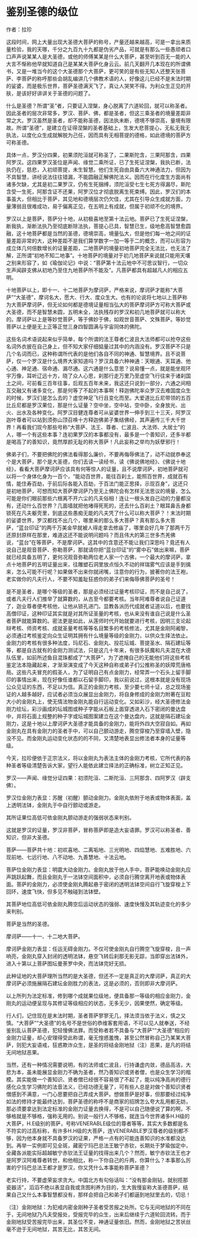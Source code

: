 # 鉴别圣德的级位

作者：拉珍




这段时间，网上大量出现大圣德大菩萨的称号，产量还越来越高，可是一拿出来质量检验，我的天哪，千分之九百九十九都是伪劣产品，可就是有那么一些愚顽者口口声声说某某人是大圣德，或他的师傅某某是什么大菩萨，甚至听到百无一能的人大言不惭称他早就知道自己是某某大菩萨化身云云。前几天翻开几本现在的所谓佛书，又是一堆当今的这个大圣德那个大菩萨，更可笑的是有些无知人还整天张菩萨、李菩萨的称呼那些会胡乱编讲几个佛教术语的人，好像这儿已经不是末法时期的娑婆，而是极乐世界，菩萨圣德满天飞了，真让人哭笑不得。为利众生正见的开肤，是该好好讲讲关于圣德的问题了。


什么是圣德？所谓“圣”者，只要证入涅槃，身心脱离了六道轮回，就可以称圣者。因此圣者的层次非常多，罗汉、菩萨、佛，都是圣者，但这三乘圣者的境量差距非常之大。罗汉虽然是圣者，却不能称圣德，因法执未断，德境不够崇高，量境有限故。所谓“圣德”，是建立在证得涅槃的圣者基础上，生发大悲菩提心，无私无我无执法，以度化众生成就解脱为己任，因而具有无相菩提的德格，如此德境的菩萨方可称圣德。


具体一点，罗汉分四果，初果须陀洹就可称圣了，二果斯陀含，三果阿那含，四果阿罗汉。这四果罗汉圣位是声闻、缘觉二乘所证，已了生死证涅槃，我执已断，法执仍在，慈悲，入初顽菩提，未生智慧。他们生死自由具备六大神通法力，但因为不具智慧，讲经说法往往错漏，不能圆融正解佛陀法义。因而在行化度生方面尚有诸多欠缺，尤其是初二果罗汉，仍有生死捆缚，须陀洹受七生七死方得漏尽，斯陀含受一生死，阿那含证不还果，阿罗汉位才彻底脱离生死束缚。因此，罗汉们的本事虽大，但相比于菩萨，其见地和德境层次仍欠佳，尤其在引导众生成就方面，力量薄弱且很难成功，易于偏离正见，在五明上有成就，但属于初顽不化的境界。


罗汉以上是菩萨，菩萨分十地，从初极喜地至第十法云地。菩萨已了生死证涅槃，断我执，渐断法执乃至彻底断除法执，菩提心已具，智慧已生，级地愈高智慧愈圆融，这十地菩萨都是当然的圣德，德境崇高，境量弘大，但是他们每一地之间的证量差距非常的大，这种差距不是我们算学数字一加一等于二的概念，而可以形容为成立体几何倍数增长的证量差距，二地菩萨的境量初地菩萨完全无法比，也无法了解，正所谓“初地不知二地事”。十地菩萨的境量对于初几地菩萨来说就只能用天壤之别来形容了，如《瑜伽论记》中说：“菩萨第十法云地中不可思议智行，一切众生声闻辟支佛从初地乃至住九地菩萨所不能及”。凡菩萨都具有超越凡人的相应五明。


十地菩萨以上，即十一、十二地菩萨为摩诃萨，严格来说，摩诃萨才能称“大菩萨”“大圣德”，摩诃名大，愿大、行大、度众生大。也有的论说将七地以上菩萨称为大菩萨摩诃萨，但无论如何都是德境证量相当弘大的菩萨摩诃萨方可称大菩萨或大圣德，而不是智慧未圆，五明未全，法执残存的罗汉和初几地菩萨就可以称大的。摩诃萨以上是等妙觉菩萨，等于佛妙于佛，如观世音菩萨、文殊菩萨。等妙觉菩萨以上便是无上正等正觉三身四智圆满与宇宙同体的佛陀。


这些名词术语说起来似乎简单，每个所谓的法王尊者仁波且大法师都可以抢夺这些名词外衣披在自己身上，但不知大家仔细掂量过其中的内涵没有。罗汉菩萨不只是几个名词而已，这种称谓所代表的是他们各自不同的神通、智慧境界。且不说菩萨，仅一个罗汉是什么境界大家知道吗？罗汉具备六种神通：天眼通、天耳通、他心通、神足通、宿命通、漏尽通。这六通是什么意思？说易懂一点，就是能坐观环宇万像，耳听辽远十方，晓了众人心思，刹那行走万里乃至虚空飞行往来于诸刹国土之间，可前看三百年往事，后观五百年未来，我这还只说到一部分，六通之间相互交融又有诸多变化，那是何等了不起的本事啊！释迦佛陀率众罗汉去难国度众生的时候，罗汉们是怎么去的？虚空神足飞行且变化而至。大爱道比丘尼带领的五百比丘尼都是罗汉果位，那是什么证量？空中坐，空中站，空中卧，全身放光、出火、出水及各种变化。阿罗汉目健连尊者可从娑婆世界一伸手到三十三天，阿罗汉迦叶尊者可以站到须弥山顶召唤十方释迦佛弟子集结佛经，其声遍传三千大千世界！再看我们现今那些号称“大菩萨、法王、尊者、仁波且、大法师、大居士”的人，哪一个有这些本事？连初果罗汉的本事都没有，最多是一个善知识，还多半都是喝高了的善知识，竟然厚颜无耻的称大菩萨！凡此妄称之举均为妖孽邪行！


佛弟子们，不要把佛陀的佛法看得那么廉价，不要再侮辱佛法了，动不动就恭奉这个是大菩萨，那个是大圣德，你们去读一读经书，读《佛说佛地经》、《佛说十地经》，看看大菩萨摩诃萨应该具有何等惊人的证量，且不说摩诃萨，初地菩萨就可以将一个身体化身为一百个，“能动百世界，能往百刹土，能照百世界，成就百有情，能住寿百劫，于前后际各能入百劫，于百法门能正思择，示现百身”，这还只是初地菩萨，可想而知大菩萨摩诃萨乃至无上佛陀会有怎样无法思议的境量，怎么可能是你们眼前那些六根离不开六尘的凡夫俗相！连让一根头发自己动的力量都没有，还动什么百世界？几面墙就把他堵得死死的，还去什么百刹土？眼耳鼻舌身都锁死在凡夫躯壳里，到底这些愚痴无能的凡夫凭了什么可以称大菩萨？！末法时期的娑婆世界，罗汉都找不出几个，哪里来的那么多大菩萨？真有那么多大菩萨，“蓝台印证”的两千万美金早就被人得走拿去修庙了，哪里会好几年了那两千万还原封原样在那里，难道这还不能说明问题吗？而且伟大的第三世多杰羌佛说，“蓝台”在等菩萨，不是摩诃萨。这其中的含意还不能让我们深思吗？竟还有人说自己是观音菩萨、弥勒菩萨，那就请你把“蓝台印证”的“雾中石”做出来嘛，菩萨就已经具备五明了，更何况观音弥勒两位老人家一个古佛，一个最大的摩诃萨，拿点十地菩萨的五明证量出来，往雕塑石洞里放点恒久不动的祥瑞雾气应该是手到擒来，怎么可能不行呢？如果做不出来你就闭嘴，注意你的行为，披著你的法王袍，老实做你的凡夫行人，不要不知羞耻狂惑你的弟子们来侮辱佛菩萨的圣号！


是不是圣者，是哪个等级的圣者，那是必须经过证量考核印证，而不是自己说了，或者凡夫行人们推举了就算数的，从古至今都要考核。当年阿难尊者说自己证道了，迦业尊者便考核他，让他从锁孔进门。显教各派历代成就者证道以后，也要找高僧印证，这种印证其实就是对其所证圣量的考核，也从来没有谁自己说是什么圣者菩萨就能算数的。密法更是如此，从莲师时代开始就要进行考核，因明三支论起辩考核、师资考核、成就圣量考核等等名目繁多的考核修法，尤其是金刚阿阇黎，必须通过考核鉴定向众生证明其拥有什么境量等级的金刚力，以供众生择法依止。金刚力的考核有很多种法度，玛尼石、金刚丸、投花坛城、菩提圣水、隔石建坛等等，都是自古就有的金刚力测试法，只是这几十年来，有很多妖魔和凡夫混在大德队伍里，如前所述鱼目混珠都成了“大菩萨”，为了遮掩自己的无能他们将这些考核鉴定法本隐藏起来，才渐渐演变成了今天这种自称或弟子们公推称圣的妖障荒唐格局。这些凡夫冒充的假圣人，为了证明自己有点金刚力，经常弄一个石头上留手脚印的事情出来，现在好像任谁都以石留手脚印，我以前说过，这根本就是没有现场公众见证的东西，不足以为信。真正的金刚力考核，至少要七师十证，总之现场鉴证的人越多越好，应试者必须当众展显出金刚力，将自身修成的金刚力附著在豆粒大小的金刚丸上，使无情法物金刚丸能自行运动变化。又如彩沙，经大圣德修法金刚力绘坛，彩沙画成的坛城图或种子字能从石板上面穿透进入石下密闭的曼达盘中，并将石面上规整的种子字或坛城图案建立在这个曼达盘内，这就是隔石建坛金刚力，这是十地以上摩诃萨大圣德才能具备的金刚力，能将外四大空寂自如。再如金刚丸在具有金刚力的圣者手中，可以自己颤动游走，腾空穿梭乃至穿墙入壁，隐没不见。而金刚丸运动变化状态的的不同，又清楚地表显出修法者本身的证量等级。


今天，拉珍便依于正宗法义，将以金刚丸为表法主体的金刚力考核，它所代表的各种圣者等级清楚告诉大家，望行人能依此建立择法的正确标准，树立正知正见。


罗汉——声闻、缘觉分证四果：初须陀洹、二斯陀洹、三阿那含、四阿罗汉（辟支佛）。


罗汉位金刚力表显：苏醒（初醒）颤动金刚力。金刚丸依附于地表或物体表面，盖上透明法钵，金刚丸于中自行颤动或游走。


其所证果位高低可依金刚丸颤动游走的强弱状态来判别。

这就是罗汉的证量，罗汉非菩萨，冒称菩萨即是造大妄语罪。罗汉可以称圣者、善知识，但非大圣德。

菩萨——菩萨共十地：初欢喜地、二离垢地、三光明地、四焰慧地、五难胜地、六现前地、七远行地、八不动地、九善慧地、十法云地。


菩萨位金刚力表显：明震大动金刚力。金刚丸放于他人手中，菩萨能唤动金刚丸应声跳跃起舞，而且金刚丸于一法钵空间面积中，必须自行腾空离开地表或物体表面。菩萨的金刚力，必须使金刚丸腾起悬于密闭的透明法钵空间自行飞旋穿梭上下回环，速度飞快，但多见不触碰到法钵壁。


其菩萨地位高低可依金刚丸腾空后运动状态的强弱、速度快慢及其轨迹变化的多少来判别。


菩萨是当然的圣德。


摩诃萨——十一、十二地大菩萨。


摩诃萨金刚力表显：任运无碍金刚力。不仅可使金刚丸自行腾空飞旋穿梭，且一声响亮，金刚丸穿入封闭的透明法钵，悬空飞转后刹那无影无踪，当即穿出法钵外，进入十第以上菩萨图坛曼荼罗中央，而法钵完好无损。


此种证地的大菩萨理所当然的是大圣德，但还不一定是真正的大摩诃萨，真正的大摩诃萨必须施展隔石建坛金刚胜力的表法，这是必须的，否则即非大摩诃萨。


以上所列为法定标准，修到哪个成就果位级地，便具备那一等级的相应金刚力，金刚丸的运动便呈现与其修证等级相应的状态，无多无少，因果使然，确定等级。


行人们，记住现在是末法时期，圣者菩萨寥寥无几，择法须当依于法义，慎之又慎。“大菩萨”“大圣德”的名号不是世俗的恭维客套用语，不可以见人就奉送，不经鉴别乱认菩萨圣德，犯轻慢佛法罪。而受称者若不具备与“大菩萨”“大圣德”相应的金刚力证量，却心安理得受此称谓，毫无惶惑羞愧，甚至公然冒称自己乃某某大菩萨，则犯大妄语戒，狂惑欺诈众生，是圣的将结金刚地狱（注）恶果，是凡的将结无间地狱恶果。


当然，还有一种情况需要说明，有的法师或仁波且，行持谦虚内敛，德品高洁，大悲为本，虽未能展显金刚力不确为圣者，然乃善知识或贤者僧，也是众生学习的楷模。其实能做一个善知识、贤者僧已经很不容易很了不起了，能以纯净高尚的德行感化众生学习佛陀的法音法义，已经功德无量了，可有些人总是对做个善知识贤者僧感到不满意，一门心思要把自己弄成大菩萨。想做菩萨是好事，但那要经过纯净如法的修持才能最终达到，菩萨圣德的称呼不是商家的招牌怎么夸大乱用都无妨，那必须要拿达到法定标准的金刚力证量去换得，不是可以自己随便说了算的啊，不够格就是不够格，强称无用的。别说一般行人不够格，就连当今世界诸多H.H级的大菩萨，H.E级别的菩萨，号称VENERABLE级位的尊者等等，其实大多数都是名不符实的过高标称，有许多H.H级的大菩萨，连VENERABLE罗汉尊者的级别都不够，因为他本身就不具备罗汉的证果，严格一点有的可能连善知识的水准都没达到。再举一实例即可见全斑，藏密宁玛巴总法王敏宁赤钦，长期处于梦瑜伽定中，全藏各派能实际超越敏宁赤钦法王证量的找得出来几个？然而，敏宁赤钦法王也才是阿罗汉阿难尊者转世，和他相比，称一下你自己的斤两，你算什么？本事那么厉害的宁玛巴总法王都才是罗汉，你又凭什么本事能称菩萨圣德？


老实行持，不要虚荣妄求贪大。中国北方有句俗话叫：“没有那金刚钻，就别揽那瓷器活”，滔滔不绝以表显自我或贪图利养为目的，生大我慢妄称大圣德菩萨，结果自己又什么本事智慧都没有，那样会把自己和弟子们都逼到地狱里去的，切忌！


（注）金刚地狱：为犯戒内密金刚种子圣者受苦报之处所。它与无间地狱的不同在于，无间地狱乃凡夫受报处，受报完毕的众生，出来后继续于六道轮回流转。而于金刚地狱受苦报完毕出来，其圣位不变，神通证量依旧。然而，金刚地狱之苦状丝毫不逊于无间地狱，其苦无比，其苦无间。